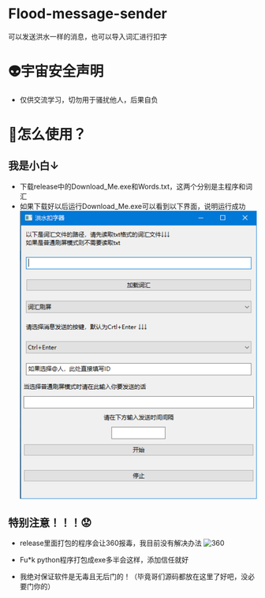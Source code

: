 # Flood-message-sender
可以发送洪水一样的消息，也可以导入词汇进行扣字
# 👽宇宙安全声明
* 仅供交流学习，切勿用于骚扰他人，后果自负
# 🤔怎么使用？
## 我是小白↓
* 下载release中的Download_Me.exe和Words.txt，这两个分别是主程序和词汇
* 如果下载好以后运行Download_Me.exe可以看到以下界面，说明运行成功
![GUI](GUI展示.png "GUI图片")
## 特别注意！！！😟
* release里面打包的程序会让360报毒，我目前没有解决办法
![360](Fu*k360.png "Fu*k360")

* Fu*k python程序打包成exe多半会这样，添加信任就好
* 我绝对保证软件是无毒且无后门的！（毕竟哥们源码都放在这里了好吧，没必要门你的）
